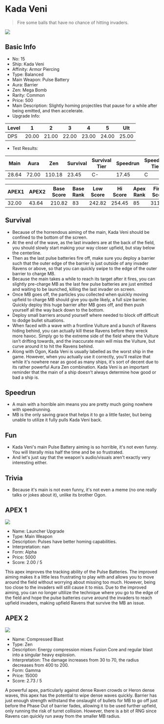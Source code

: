 # Kada Veni

> Fire some balls that have no chance of hitting invaders.

<img src="/ships/ship_15.png" style={{zoom:1}}/>

## Basic Info

- No: 15
- Ship: Kada Veni
- Affinity: Armor Piercing
- Type: Balanced
- Main Weapon: Pulse Battery
- Aura: Barrier
- Zen: Mega Bomb
- Rarity: Common
- Price: 500
- Main Description: Slightly homing projectiles that pause for a while after being emitted, and then accelerate.
- Upgrade Info: 

| Level | 1 | 2 | 3 | 4 | 5 | Ult |
|--|--|--|--|--|--|--|
| DPS | 20.00 | 21.00 | 22.00 | 23.00 | 24.00 | 25.00 |

- Test Results: 

| Main | Aura | Zen | Survival | Survival Tier | Speedrun | Speedrun Tier | Fun | Fun Tier |
|--|--|--|--|--|--|--|--|--|
| 28.64 | 72.00 | 110.18 | 23.45 | C- | 17.45 | C | 15.82 | D |

| APEX1 | APEX2 | Base Score | Base Rank | Low Score | Hi Score | Apex Rank | Final Score | FinalRank |
|--|--|--|--|--|--|--|--|--|
| 32.00 | 43.64 | 210.82 | 83 | 242.82 | 254.45 | 85 | 311.18 | 91 |

## Survival

- Because of the horrendous aiming of the main, Kada Veni should be confined to the bottom of the screen.
- At the end of the wave, as the last invaders are at the back of the field, you should slowly start making your way closer upfield, but stay below the centerline.
- Then as the last pulse batteries fire off, make sure you deploy a barrier such that the outer edge of the barrier is just outside of any invader Ravens or above, so that you can quickly swipe to the edge of the outer barrier to charge MB.
- Because the main takes a while to reach its target after it fires, you can slightly pre-charge MB as the last few pulse batteries are just emitted and waiting to be launched, killing the last invader on screen.
- Once MB goes off, the particles you collected when quickly moving upfield to charge MB should give you quite likely, a full size barrier. Quickly deploy this huge barrier after MB goes off, and then push yourself all the way back down to the bottom.
- Deploy small barriers around yourself where needed to block off difficult to dodge bullet situations.
- When faced with a wave with a frontline Vulture and a bunch of Ravens hiding behind, you can actually kill these Ravens before they wreck more havoc. Simply go to the extreme side of the field where the Vulture isn’t drifting towards, and the inaccurate main will miss the Vulture, but curve around it to hit the Ravens behind.
- Along with Ogon, Kada Veni is usually labelled as the worst ship in the game. However, when you actually use it correctly, you'll realize that while it's nowhere near as good as many ships, it's sort of decent due to its rather powerful Aura Zen combination. Kada Veni is an important reminder that the main of a ship doesn't always determine how good or bad a ship is.

## Speedrun

- A main with a horrible aim means you are pretty much going nowhere with speedrunning.
- MB is the only saving grace that helps it to go a little faster, but being unable to utilize it fully pulls Kada Veni back.

## Fun

- Kada Veni's main Pulse Battery aiming is so horrible, it's not even funny. You will literally miss half the time and be so frustrated.
- And let's just say that the weapon's audio/visuals aren't exactly very interesting either.

## Trivia

- Because it's main is not even funny, it's not even a meme (no one really talks or jokes about it), unlike its brother Ogon.

## APEX 1

<img src="/ships/ship_15_apex_1.png" style={{zoom:1}}/>

- Name: Launcher Upgrade
- Type: Main Weapon
- Description: Pulses have better homing capabilities.
- Interpretation: nan
- Form: Alpha
- Price: 5000
- Score: 2.00 / 5

This apex improves the tracking ability of the Pulse Batteries. The improved aiming makes it a little less frustrating to play with and allows you to move around the field without worrying about missing too much. However, being too close to the invaders will still cause it to miss. Due to the improved aiming, you can no longer ultilize the technique where you go to the edge of the field and hope the pulse batteries curve around the invaders to reach upfield invaders, making upfield Ravens that survive the MB an issue.

## APEX 2

<img src="/ships/ship_15_apex_2.png" style={{zoom:1}}/>

- Name: Compressed Blast
- Type: Zen
- Description: Energy compression mixes Fusion Core and regular blast into a singular heavy explosion.
- Interpretation: The damage increases from 30 to 70, the radius decreases from 400 to 200.
- Form: Gamma
- Price: 15000
- Score: 2.73 / 5

A powerful apex, particularly against dense Raven crowds or Heron dense waves, this apex has the potential to wipe dense waves quickly. Barrier has just enough strength withstand the onslaught of bullets for MB to go off just before the Phase Out of barrier fades, allowing it to be used further upfield, only running the risk of turret collision. However, there is a bit of RNG since Ravens can quickly run away from the smaller MB radius.
